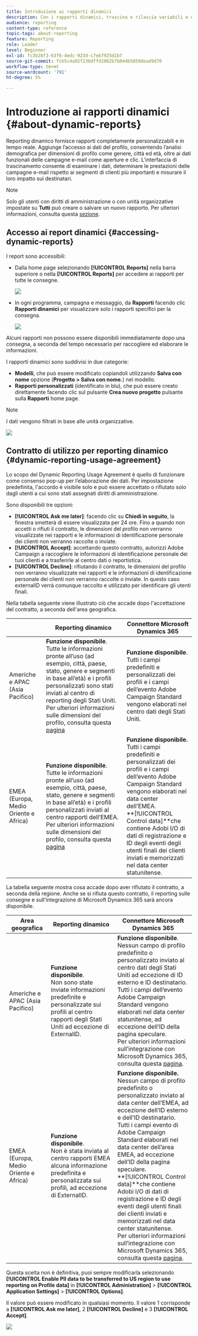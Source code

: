 ```yaml
---
title: Introduzione ai rapporti dinamici
description: Con i rapporti dinamici, trascina e rilascia variabili e dimensioni nell’ambiente a forma libera e analizza il successo delle campagne.
audience: reporting
content-type: reference
topic-tags: about-reporting
feature: Reporting
role: Leader
level: Beginner
exl-id: fc3b28f3-63f6-4edc-923d-c7eb7925d1b7
source-git-commit: fcb5c4a92f23bdffd1082b7b044b5859dead9d70
workflow-type: tm+mt
source-wordcount: '791'
ht-degree: 5%

---
```


# Introduzione ai rapporti dinamici {#about-dynamic-reports}

Reporting dinamico fornisce rapporti completamente personalizzabili e in tempo reale. Aggiunge l’accesso ai dati del profilo, consentendo l’analisi demografica per dimensioni di profilo come genere, città ed età, oltre ai dati funzionali delle campagne e-mail come aperture e clic. L’interfaccia di trascinamento consente di esaminare i dati, determinare le prestazioni delle campagne e-mail rispetto ai segmenti di clienti più importanti e misurare il loro impatto sui destinatari.

>[!NOTE]
>
>Solo gli utenti con diritti di amministrazione o con unità organizzative impostate su **Tutti** può creare o salvare un nuovo rapporto. Per ulteriori informazioni, consulta questa [sezione](../../administration/using/users-management.md).

## Accesso ai report dinamici {#accessing-dynamic-reports}

I report sono accessibili:

* Dalla home page selezionando **[!UICONTROL Reports]** nella barra superiore o nella **[!UICONTROL Reports]** per accedere ai rapporti per tutte le consegne.

  ![](assets/campaign_reports_access.png)

* In ogni programma, campagna e messaggio, da **Rapporti** facendo clic **Rapporti dinamici** per visualizzare solo i rapporti specifici per la consegna.

  ![](assets/campaign_reports_description.png)

Alcuni rapporti non possono essere disponibili immediatamente dopo una consegna, a seconda del tempo necessario per raccogliere ed elaborare le informazioni.

I rapporti dinamici sono suddivisi in due categorie:

* **Modelli**, che può essere modificato copiandoli utilizzando **Salva con nome** opzione (**Progetto > Salva con nome.**) nel modello.
* **Rapporti personalizzati** (identificato in blu), che può essere creato direttamente facendo clic sul pulsante **Crea nuovo progetto** pulsante sulla **Rapporti** home page.

>[!NOTE]
>
>I dati vengono filtrati in base alle unità organizzative.

![](assets/dynamic_report_overview.png)

## Contratto di utilizzo per reporting dinamico {#dynamic-reporting-usage-agreement}

Lo scopo del Dynamic Reporting Usage Agreement è quello di funzionare come consenso pop-up per l’elaborazione dei dati. Per impostazione predefinita, l&#39;accordo è visibile solo e può essere accettato o rifiutato solo dagli utenti a cui sono stati assegnati diritti di amministrazione.

Sono disponibili tre opzioni:

* **[!UICONTROL Ask me later]**: facendo clic su **Chiedi in seguito**, la finestra smetterà di essere visualizzata per 24 ore. Fino a quando non accetti o rifiuti il contratto, le dimensioni del profilo non verranno visualizzate nei rapporti e le informazioni di identificazione personale dei clienti non verranno raccolte o inviate.
* **[!UICONTROL Accept]**: accettando questo contratto, autorizzi Adobe Campaign a raccogliere le informazioni di identificazione personale dei tuoi clienti e a trasferirle al centro dati o reportistica.
* **[!UICONTROL Decline]**: rifiutando il contratto, le dimensioni del profilo non verranno visualizzate nei rapporti e le informazioni di identificazione personale dei clienti non verranno raccolte o inviate. In questo caso externalID verrà comunque raccolto e utilizzato per identificare gli utenti finali.

Nella tabella seguente viene illustrato ciò che accade dopo l&#39;accettazione del contratto, a seconda dell&#39;area geografica.

|  | Reporting dinamico | Connettore Microsoft Dynamics 365 |
|---|---|---|
| Americhe e APAC (Asia Pacifico) | **Funzione disponibile**. <br>Tutte le informazioni pronte all’uso (ad esempio, città, paese, stato, genere e segmenti in base all’età) e i profili personalizzati sono stati inviati al centro di reporting degli Stati Uniti. Per ulteriori informazioni sulle dimensioni del profilo, consulta questa [pagina](../../reporting/using/list-of-components-.md) | **Funzione disponibile**. <br>Tutti i campi predefiniti e personalizzati dei profili e i campi dell’evento Adobe Campaign Standard vengono elaborati nel centro dati degli Stati Uniti. |
| EMEA (Europa, Medio Oriente e Africa) | **Funzione disponibile**. <br>Tutte le informazioni pronte all’uso (ad esempio, città, paese, stato, genere e segmenti in base all’età) e i profili personalizzati inviati al centro rapporti dell’EMEA. Per ulteriori informazioni sulle dimensioni del profilo, consulta questa [pagina](../../reporting/using/list-of-components-.md) | **Funzione disponibile.** <br>Tutti i campi predefiniti e personalizzati dei profili e i campi dell’evento Adobe Campaign Standard vengono elaborati nel data center dell’EMEA. <br>**[!UICONTROL Control data]**che contiene Adobi I/O di dati di registrazione e ID degli eventi degli utenti finali dei clienti inviati e memorizzati nel data center statunitense. |

La tabella seguente mostra cosa accade dopo aver rifiutato il contratto, a seconda della regione. Anche se si rifiuta questo contratto, il reporting sulle consegne e sull’integrazione di Microsoft Dynamics 365 sarà ancora disponibile.

| Area geografica | Reporting dinamico | Connettore Microsoft Dynamics 365 |
|---|---|---|
| Americhe e APAC (Asia Pacifico) | **Funzione disponibile**. <br> Non sono state inviate informazioni predefinite e personalizzate sui profili al centro rapporti degli Stati Uniti ad eccezione di ExternalID. | **Funzione disponibile**. <br>Nessun campo di profilo predefinito o personalizzato inviato al centro dati degli Stati Uniti ad eccezione di ID esterno e ID destinatario. <br>Tutti i campi dell’evento Adobe Campaign Standard vengono elaborati nel data center statunitense, ad eccezione dell’ID della pagina speculare. <br>Per ulteriori informazioni sull’integrazione con Microsoft Dynamics 365, consulta questa [pagina](../../integrating/using/d365-acs-get-started.md). |
| EMEA (Europa, Medio Oriente e Africa) | **Funzione disponibile**. <br>Non è stata inviata al centro rapporti EMEA alcuna informazione predefinita e personalizzata sui profili, ad eccezione di ExternalID. | **Funzione disponibile.** <br>Nessun campo di profilo predefinito o personalizzato inviato al data center dell’EMEA, ad eccezione dell’ID esterno e dell’ID destinatario. <br>Tutti i campi evento di Adobe Campaign Standard elaborati nel data center dell’area EMEA, ad eccezione dell’ID della pagina speculare.  <br>**[!UICONTROL Control data]**che contiene Adobi I/O di dati di registrazione e ID degli eventi degli utenti finali dei clienti inviati e memorizzati nel data center statunitense.<br>Per ulteriori informazioni sull’integrazione con Microsoft Dynamics 365, consulta questa [pagina](../../integrating/using/d365-acs-get-started.md). |

Questa scelta non è definitiva, puoi sempre modificarla selezionando **[!UICONTROL Enable PII data to be transferred to US region to use reporting on Profile data]** in **[!UICONTROL Administration]** > **[!UICONTROL Application Settings]** > **[!UICONTROL Options]**.

Il valore può essere modificato in qualsiasi momento. Il valore 1 corrisponde a **[!UICONTROL Ask me later]**, 2 **[!UICONTROL Decline]** e 3 **[!UICONTROL Accept]**.

![](assets/pii_window_2.png)

